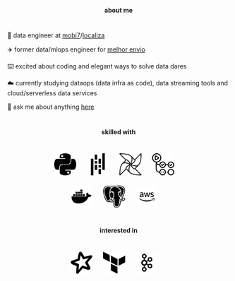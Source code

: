 <p align="center"><a href="https://vitorschuh.github.io"></a></p>

<div align="center" style="margin-bottom: 40px">
  <strong>about me</strong>
</div>

🎲 data engineer at [mobi7](https://www.mobi7.com.br/)/[localiza](https://www.localiza.com/)

✈️ former data/mlops engineer for [melhor envio](https://melhorenvio.com.br/)

⌨️ excited about coding and elegant ways to solve data dares

☁️ currently studying dataops (data infra as code), data streaming tools and cloud/serverless data services

💬 ask me about anything [here](https://github.com/vitorschuh/vitorschuh/issues)

##
<div align="center" style="text-align: center; margin-top: 40px; margin-bottom: 40px">
  <strong>skilled with</strong>
</div>

###
<div align="center">
  <img src="assets/python.png" alt="python" style="width: 50px; height: 50px; margin-right: 20px;">
  <img src="assets/pandas.png" alt="pandas" style="width: 50px; height: 50px; margin-right: 20px;">
  <img src="assets/airflow.png" alt="airflow" style="width: 50px; height: 50px; margin-right: 20px;">
  <img src="assets/actions.png" alt="actions" style="width: 50px; height: 50px; margin-right: 20px;">
</div>

<div align="center" style="margin-top: 20px;">
  <img src="assets/docker.png" alt="docker" style="width: 50px; height: 50px; margin-right: 20px;">
  <img src="assets/postgres.png" alt="postgres" style="width: 50px; height: 50px; margin-right: 20px;">
  <img src="assets/aws.png" alt="aws" style="width: 50px; height: 50px; margin-right: 20px;">
</div>

##
<div align="center" style="text-align: center; margin-top: 40px; margin-bottom: 40px">
  <strong>interested in</strong>
</div>

###
<div align="center">
  <img src="assets/spark.png" alt="spark" style="width: 50px; height: 50px; margin-right: 20px;">
  <img src="assets/terraform.png" alt="terraform" style="width: 50px; height: 50px; margin-right: 20px;">
  <img src="assets/kafka.png" alt="kafka" style="width: 50px; height: 50px; margin-right: 20px;">
</div>